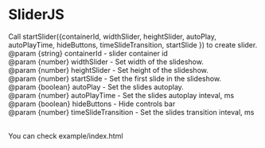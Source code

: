 # SliderJS

Call startSlider({containerId, widthSlider, heightSlider, autoPlay, autoPlayTime, hideButtons, timeSlideTransition, startSlide }) to create slider.
<br>@param {string} containerId - slider container id
<br>@param {number} widthSlider - Set width of the slideshow.
<br>@param {number} heightSlider - Set height of the slideshow.
<br>@param {number} startSlide - Set the first slide in the slideshow.
<br>@param {boolean} autoPlay - Set the slides autoplay.
<br>@param {number} autoPlayTime - Set the slides autoplay inteval, ms
<br>@param {boolean} hideButtons - Hide controls bar
<br>@param {number} timeSlideTransition - Set the slides transition inteval, ms

<br>You can check example/index.html
